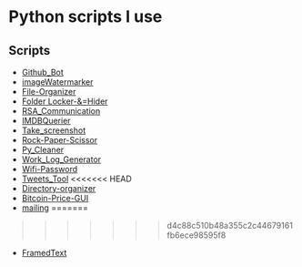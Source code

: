 # Python scripts I use

## Scripts
- [Github_Bot](https://github.com/manncodes/Python-scripts-I-use/tree/master/Github_Bot)
- [imageWatermarker](https://github.com/manncodes/Python-scripts-I-use/tree/master/imageWatermarker)
- [File-Organizer](https://github.com/manncodes/Python-scripts-I-use/tree/master/File-Organizer)
- [Folder Locker-&=Hider](https://github.com/manncodes/Python-scripts-I-use/tree/master/Folder-Locker-&-Hider)
- [RSA_Communication](https://github.com/manncodes/Python-scripts-I-use/tree/master/RSA_Communication)
- [IMDBQuerier](https://github.com/manncodes/Python-scripts-I-use/tree/master/IMDBQuerier)
- [Take_screenshot](https://github.com/manncodes/Python-scripts-I-use/tree/master/Take_screenshot)
- [Rock-Paper-Scissor](https://github.com/manncodes/Python-scripts-I-use/tree/master/Rock-Paper-Scissor)
- [Py_Cleaner](https://github.com/manncodes/Python-scripts-I-use/tree/master/Py_Cleaner)
- [Work_Log_Generator](https://github.com/manncodes/Python-scripts-I-use/tree/master/Work_Log_Generator)
- [Wifi-Password](https://github.com/manncodes/Python-scripts-I-use/tree/master/Wifi-Password)
- [Tweets_Tool](https://github.com/manncodes/Python-scripts-I-use/tree/master/Tweets_Tool)
<<<<<<< HEAD
- [Directory-organizer](https://github.com/manncodes/Python-scripts-I-use/tree/master/Directory-organizer)
- [Bitcoin-Price-GUI](https://github.com/manncodes/Python-scripts-I-use/tree/master/Bitcoin-Price-GUI)
- [mailing](https://github.com/manncodes/Python-scripts-I-use/tree/master/mailing)
=======
>>>>>>> d4c88c510b48a355c2c44679161fb6ece98595f8

- [FramedText](https://github.com/manncodes/Python-scripts-I-use/tree/master/FramedText)